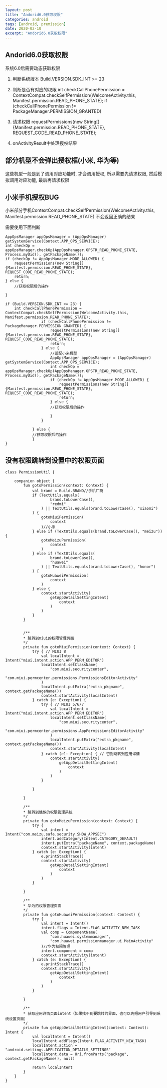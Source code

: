 ```yaml
---
layout: post
title: "Andorid6.0获取权限"
categories: android
tags: [android, premission]
date: 2020-02-10
excerpt: "Andorid6.0获取权限"
---
```


## Andorid6.0获取权限
系统6.0后需要动态获取权限

1. 判断系统版本 Build.VERSION.SDK_INT >= 23

2. 判断是否有对应的权限 
    int checkCallPhonePermission = ContextCompat.checkSelfPermission(WelcomeActivity.this, Manifest.permission.READ_PHONE_STATE);
    if (checkCallPhonePermission != PackageManager.PERMISSION_GRANTED)

3. 请求权限
    requestPermissions(new String[]{Manifest.permission.READ_PHONE_STATE}, REQUEST_CODE_READ_PHONE_STATE);

4. onActivityResult中处理授权结果

## 部分机型不会弹出授权框(小米, 华为等)
这些机型一般是到了调用对应功能时, 才会调用授权, 所以需要先请求权限, 然后模拟调用对应功能, 最后再请求权限

## 小米手机授权BUG
小米部分手机ContextCompat.checkSelfPermission(WelcomeActivity.this, Manifest.permission.READ_PHONE_STATE) 不会返回正确的结果

需要使用下面判断

    AppOpsManager appOpsManager = (AppOpsManager) getSystemService(Context.APP_OPS_SERVICE);
    int checkOp = appOpsManager.checkOp(AppOpsManager.OPSTR_READ_PHONE_STATE, Process.myUid(), getPackageName());
    if (checkOp != AppOpsManager.MODE_ALLOWED) {
        requestPermissions(new String[]{Manifest.permission.READ_PHONE_STATE}, REQUEST_CODE_READ_PHONE_STATE);
        return;
    } else {
        //获取权限后的操作

    }

    if (Build.VERSION.SDK_INT >= 23) {
        int checkCallPhonePermission = ContextCompat.checkSelfPermission(WelcomeActivity.this, Manifest.permission.READ_PHONE_STATE);
                    if (checkCallPhonePermission != PackageManager.PERMISSION_GRANTED) {
                        requestPermissions(new String[]{Manifest.permission.READ_PHONE_STATE}, REQUEST_CODE_READ_PHONE_STATE);
                        return;
                    } else {
                        //适配小米机型
                        AppOpsManager appOpsManager = (AppOpsManager) getSystemService(Context.APP_OPS_SERVICE);
                        int checkOp = appOpsManager.checkOp(AppOpsManager.OPSTR_READ_PHONE_STATE, Process.myUid(), getPackageName());
                        if (checkOp != AppOpsManager.MODE_ALLOWED) {
                            requestPermissions(new String[]{Manifest.permission.READ_PHONE_STATE}, REQUEST_CODE_READ_PHONE_STATE);
                            return;
                        } else {
                        //获取权限后的操作

                        }
                    }

                } else {
                //获取权限后的操作
                }
    }

## 没有权限跳转到设置中的权限页面

    class PermissionUtil {

        companion object {
            fun gotoPermission(context: Context) {
                val brand = Build.BRAND//手机厂商
                if (TextUtils.equals(
                        brand.toLowerCase(),
                        "redmi"
                    ) || TextUtils.equals(brand.toLowerCase(), "xiaomi")
                ) {
                    gotoMiuiPermission(
                        context
                    )//小米
                } else if (TextUtils.equals(brand.toLowerCase(), "meizu")) {
                    gotoMeizuPermission(
                        context
                    )
                } else if (TextUtils.equals(
                        brand.toLowerCase(),
                        "huawei"
                    ) || TextUtils.equals(brand.toLowerCase(), "honor")
                ) {
                    gotoHuaweiPermission(
                        context
                    )
                } else {
                    context.startActivity(
                        getAppDetailSettingIntent(
                            context
                        )
                    )
                }
            }


            /**
            * 跳转到miui的权限管理页面
            */
            private fun gotoMiuiPermission(context: Context) {
                try { // MIUI 8
                    val localIntent = Intent("miui.intent.action.APP_PERM_EDITOR")
                    localIntent.setClassName(
                        "com.miui.securitycenter",
                        "com.miui.permcenter.permissions.PermissionsEditorActivity"
                    )
                    localIntent.putExtra("extra_pkgname", context.getPackageName())
                    context.startActivity(localIntent)
                } catch (e: Exception) {
                    try { // MIUI 5/6/7
                        val localIntent = Intent("miui.intent.action.APP_PERM_EDITOR")
                        localIntent.setClassName(
                            "com.miui.securitycenter",
                            "com.miui.permcenter.permissions.AppPermissionsEditorActivity"
                        )
                        localIntent.putExtra("extra_pkgname", context.getPackageName())
                        context.startActivity(localIntent)
                    } catch (e1: Exception) { // 否则跳转到应用详情
                        context.startActivity(
                            getAppDetailSettingIntent(
                                context
                            )
                        )
                    }

                }

            }

            /**
            * 跳转到魅族的权限管理系统
            */
            private fun gotoMeizuPermission(context: Context) {
                try {
                    val intent = Intent("com.meizu.safe.security.SHOW_APPSEC")
                    intent.addCategory(Intent.CATEGORY_DEFAULT)
                    intent.putExtra("packageName", context.packageName)
                    context.startActivity(intent)
                } catch (e: Exception) {
                    e.printStackTrace()
                    context.startActivity(
                        getAppDetailSettingIntent(
                            context
                        )
                    )
                }

            }

            /**
            * 华为的权限管理页面
            */
            private fun gotoHuaweiPermission(context: Context) {
                try {
                    val intent = Intent()
                    intent.flags = Intent.FLAG_ACTIVITY_NEW_TASK
                    val comp = ComponentName(
                        "com.huawei.systemmanager",
                        "com.huawei.permissionmanager.ui.MainActivity"
                    )//华为权限管理
                    intent.component = comp
                    context.startActivity(intent)
                } catch (e: Exception) {
                    e.printStackTrace()
                    context.startActivity(
                        getAppDetailSettingIntent(
                            context
                        )
                    )
                }

            }

            /**
            * 获取应用详情页面intent（如果找不到要跳转的界面，也可以先把用户引导到系统设置页面）
            */
            private fun getAppDetailSettingIntent(context: Context): Intent {
                val localIntent = Intent()
                localIntent.addFlags(Intent.FLAG_ACTIVITY_NEW_TASK)
                localIntent.action = "android.settings.APPLICATION_DETAILS_SETTINGS"
                localIntent.data = Uri.fromParts("package", context.getPackageName(), null)

                return localIntent
            }
        }
    }